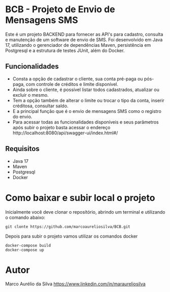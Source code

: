 # BCB - Projeto de Envio de Mensagens SMS

Este é um projeto BACKEND para fornecer as API's para cadastro, consulta e manutenção de um software de envio de SMS.
Foi desenvolvido em Java 17, utilizando o gerenciador de dependências Maven, persistência em Postgresql e a estrutura de testes JUnit, além do Docker.

## Funcionalidades

- Consta a opção de cadastrar o cliente, sua conta pré-paga ou pós-paga, com controle de créditos e limite disponível.
- Ainda sobre o cliente, é possível listar todos cadastrados, atualizar ou excluir o mesmo.
- Tem a opção também de alterar o limite ou trocar o tipo da conta, inserir créditosa, consultar saldo.
- E a principal função que é o envio de mensagens SMS como o registro do envio.
- Para acessar todas as funcionalidades disponíveis e seus parâmetros após subir o projeto basta acessar o endereço http://localhost:8080/api/swagger-ui/index.html#/

## Requisitos

- Java 17
- Maven
- Postgresql
- Docker

# Como baixar e subir local o projeto

Inicialmente você deve clonar o reposítório, abrindo um terminal e utilizando o comando abaixo:
```
git clonte https://github.com/marcoaureliosilva/BCB.git
```
Depois para subir o projeto vamos utilizar os comandos docker

```
docker-compose build
docker-compose up
```

# Autor
Marco Aurélio da Silva
https://www.linkedin.com/in/maraureliosilva


